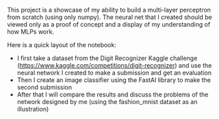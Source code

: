 This project is a showcase of my ability to build a multi-layer perceptron from scratch (using only numpy). The neural net that I created should be viewed only as a proof of concept and a display of my understanding of how MLPs work. 

Here is a quick layout of the notebook:

- I first take a dataset from the Digit Recognizer Kaggle challenge (https://www.kaggle.com/competitions/digit-recognizer) and use the neural network I created to make a submission and get an evaluation
- Then I create an image classifier using the FastAI library to make the second submission
- After that I will compare the results and discuss the problems of the network designed by me (using the fashion_mnist dataset as an illustration) 